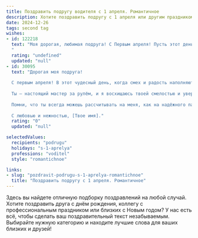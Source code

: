 ```yaml
---
title: Поздравить подругу водителя с 1 апреля. Романтичное
description: Хотите поздравить подругу с 1 апреля или другим праздником? Наш ИИ создаст незабываемое поздравление, а вы обязательно выделитесь среди других.  
date: 2024-12-26
tags: second tag
wishes:
- id: 122218
  text: "Моя дорогая, любимая подруга! С Первым апреля! Пусть этот день, полный шуток и смеха, станет началом самого счастливого периода в твоей жизни,  а твоя дорога, как и ты сама, будет всегда прямой, яркой и полной любви.  Пусть каждый километр пути приносит радость, а каждый поворот судьбы ведёт к новым, прекрасным встречам и исполнениям желаний.  Я тебя очень люблю!
  "
  rating: "undefined"
  updated: "null"
- id: 30095
  text: "Дорогая моя подруга!
  
  С первым апреля! В этот чудесный день, когда смех и радость наполняют сердца, хочу пожелать тебе не только удачи на дорогах, но и счастья в каждом повороте жизни.
  
  Ты – настоящий мастер за рулём, и я восхищаюсь твоей смелостью и уверенностью. Пусть каждый километры, который ты проходишь, ведут к ярким моментам, нежным эмоциям и романтичным встречам.
  
  Помни, что ты всегда можешь рассчитывать на меня, как на надёжного пассажира в любых приключениях. Пусть этот день будет полон сюрпризов и улыбок, словно весенний ветер, который уносит с собой все тревоги.
  
  С любовью и нежностью, [Твое имя]."
  rating: "0"
  updated: "null"

selectedValues:
  recipients: "podrugu"
  holidays: "s-1-aprelya"
  professions: "voditel"
  style: "romantichnoe"

links:
- slug: "pozdravit-podrugu-s-1-aprelya-romantichnoe"
  title: "Поздравить подругу с 1 апреля. Романтичное"
---
```


Здесь вы найдете отличную подборку поздравлений на любой случай. 
Хотите поздравить друга с днём рождения, коллегу с профессиональным праздником или близких с Новым годом? У нас есть всё, чтобы сделать ваш поздравительный текст незабываемым. Выбирайте нужную категорию и находите лучшие слова для ваших близких и друзей!
